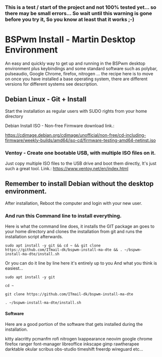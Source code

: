 ### This is a test / start of the project and not 100% tested yet... so there may be small errors... So wait until this warning is gone before you try it, So you know at least that it works ;-)

# BSPwm Install - Martin Desktop Environment
An easy and quickly way to get up and running in the BSPwm desktop environment plus keybindings and some standard software such as polybar, pulseaudio, Google Chrome, firefox, nitrogen ... the recipe here is to move on once you have installed a base operating system, there are different versions for different systems see description.


## Debian Linux - Git + Install
Start the installation as regular users with SUDO rights from your home directory

Debian Install ISO - Non-free Firmware download link.: 

https://cdimage.debian.org/cdimage/unofficial/non-free/cd-including-firmware/weekly-builds/amd64/iso-cd/firmware-testing-amd64-netinst.iso

### Ventoy - Create one bootable USB, with multiple ISO files on it.
Just copy multiple ISO files to the USB drive and boot them directly, It's just such a great tool.
Link.: https://www.ventoy.net/en/index.html

## Remember to install Debian without the desktop environment.
After installation, Reboot the computer and login with your new user.

### And run this Command line to install everything.
Here is what the command line does, it installs the GIT package an goes to your home directory and clones the installation from git and runs the installation script afterwards.

`sudo apt install -y git && cd ~ && git clone https://github.com/ITmail-dk/bspwm-install-ma-dte && . ~/bspwm-install-ma-dte/install.sh`

Or you can do it line by line here it's entirely up to you And what you think is easiest...

`sudo apt install -y git`

`cd ~`

`git clone https://github.com/ITmail-dk/bspwm-install-ma-dte`

`. ~/bspwm-install-ma-dte/install.sh`


#### Software
Here are a good portion of the software that gets installed during the installation.

kitty
alacritty
pcmanfm
rofi
nitrogen
lxappearance
neovim
google chrome
firefox
ranger
font-manager
libreoffice
inkscape
gimp
rawtherapee
darktable
okular
scribus
obs-studio
timeshift
freerdp
wireguard
 etc...